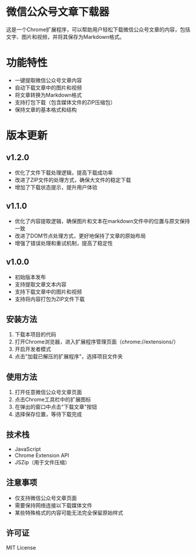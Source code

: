# 微信公众号文章下载器

这是一个Chrome扩展程序，可以帮助用户轻松下载微信公众号文章的内容，包括文字、图片和视频，并将其保存为Markdown格式。

# 功能特性

- 一键提取微信公众号文章内容
- 自动下载文章中的图片和视频
- 将文章转换为Markdown格式
- 支持打包下载（包含媒体文件的ZIP压缩包）
- 保持文章的基本格式和结构

# 版本更新

## v1.2.0
- 优化了文件下载处理逻辑，提高下载成功率
- 改进了ZIP文件的处理方式，确保大文件的稳定下载
- 增加了下载状态提示，提升用户体验

## v1.1.0
- 优化了内容提取逻辑，确保图片和文本在markdown文件中的位置与原文保持一致
- 改进了DOM节点处理方式，更好地保持了文章的原始布局
- 增强了错误处理和重试机制，提高了稳定性

## v1.0.0
- 初始版本发布
- 支持提取文章文本内容
- 支持下载文章中的图片和视频
- 支持将内容打包为ZIP文件下载

## 安装方法

1. 下载本项目的代码
2. 打开Chrome浏览器，进入扩展程序管理页面（chrome://extensions/）
3. 开启开发者模式
4. 点击"加载已解压的扩展程序"，选择项目文件夹

## 使用方法

1. 打开任意微信公众号文章页面
2. 点击Chrome工具栏中的扩展图标
3. 在弹出的窗口中点击"下载文章"按钮
4. 选择保存位置，等待下载完成

## 技术栈

- JavaScript
- Chrome Extension API
- JSZip（用于文件压缩）

## 注意事项

- 仅支持微信公众号文章页面
- 需要保持网络连接以下载媒体文件
- 某些特殊格式的内容可能无法完全保留原始样式

## 许可证

MIT License
